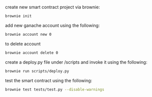 create new smart contract project via brownie:

```sh
brownie init
```

add new ganache account using the following:
```sh
brownie account new 0
```

to delete account
```sh
brownie account delete 0
```

create a deploy.py file under /scripts and invoke it using the following:

```sh
brownie run scripts/deploy.py
```

test the smart contract using the following:

```sh
brownie test tests/test.py --disable-warnings
```